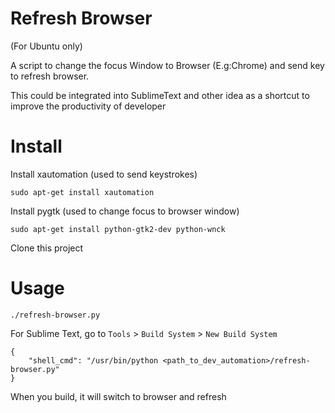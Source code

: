 # Refresh Browser

(For Ubuntu only)

A script to change the focus Window to Browser (E.g:Chrome) and send key to refresh browser.

This could be integrated into SublimeText and other idea as a shortcut to improve the productivity of developer

# Install

Install xautomation (used to send keystrokes)

    sudo apt-get install xautomation

Install pygtk (used to change focus to browser window)

    sudo apt-get install python-gtk2-dev python-wnck

Clone this project

# Usage

    ./refresh-browser.py

For Sublime Text, go to `Tools` > `Build System` > `New Build System`

    {
        "shell_cmd": "/usr/bin/python <path_to_dev_automation>/refresh-browser.py"
    }

When you build, it will switch to browser and refresh
